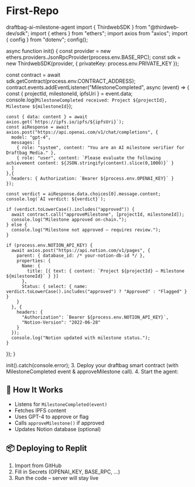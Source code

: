 # First-Repo
draftbag-ai-milestone-agent
import { ThirdwebSDK } from "@thirdweb-dev/sdk";
import { ethers } from "ethers";
import axios from "axios";
import { config } from "dotenv";
config();

async function init() {
  const provider = new ethers.providers.JsonRpcProvider(process.env.BASE_RPC);
  const sdk = new ThirdwebSDK(provider, { privateKey: process.env.PRIVATE_KEY });

  const contract = await sdk.getContract(process.env.CONTRACT_ADDRESS);
  contract.events.addEventListener("MilestoneCompleted", async (event) => {
    const { projectId, milestoneId, ipfsUri } = event.data;
    console.log(`MilestoneCompleted received: Project ${projectId}, Milestone ${milestoneId}`);

    const { data: content } = await axios.get(`https://ipfs.io/ipfs/${ipfsUri}`);
    const aiResponse = await axios.post("https://api.openai.com/v1/chat/completions", {
      model: "gpt-4",
      messages: [
        { role: "system", content: "You are an AI milestone verifier for Draftbag Media." },
        { role: "user", content: `Please evaluate the following achievement content: ${JSON.stringify(content).slice(0,1000)}` }
      ]
    },{
      headers: { Authorization: `Bearer ${process.env.OPENAI_KEY}` }
    });

    const verdict = aiResponse.data.choices[0].message.content;
    console.log(`AI verdict: ${verdict}`);

    if (verdict.toLowerCase().includes("approved")) {
      await contract.call("approveMilestone", [projectId, milestoneId]);
      console.log("Milestone approved on-chain.");
    } else {
      console.log("Milestone not approved — requires review.");
    }

    if (process.env.NOTION_API_KEY) {
      await axios.post("https://api.notion.com/v1/pages", {
        parent: { database_id: /* your-notion-db-id */ },
        properties: {
          Name: {
            title: [{ text: { content: `Project ${projectId} — Milestone ${milestoneId}` } }]
          },
          Status: { select: { name: verdict.toLowerCase().includes("approved") ? "Approved" : "Flagged" } }
        }
      }, {
        headers: {
          "Authorization": `Bearer ${process.env.NOTION_API_KEY}`,
          "Notion-Version": "2022-06-28"
        }
      });
      console.log("Notion updated with milestone status.");
    }
  });
}

init().catch(console.error);
3. Deploy your draftbag smart contract (with MilestoneCompleted event & approveMilestone call).
4. Start the agent:


## 🧠 How It Works
- Listens for `MilestoneCompleted(event)`
- Fetches IPFS content
- Uses GPT-4 to approve or flag
- Calls `approveMilestone()` if approved
- Updates Notion database (optional)

## 📦 Deploying to Replit
1. Import from GitHub
2. Fill in Secrets (OPENAI_KEY, BASE_RPC, ...)
3. Run the code – server will stay live
